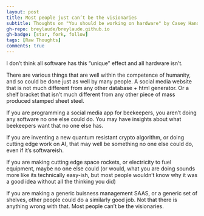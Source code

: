 ```yaml
---
layout: post
title: Most people just can’t be the visionaries
subtitle: Thoughts on "You should be working on hardware" by Casey Handmer
gh-repo: breylaude/breylaude.github.io
gh-badge: [star, fork, follow]
tags: [Raw Thoughts]
comments: true
---
```


I don’t think all software has this “unique” effect and all hardware isn’t.

There are various things that are well within the competence of humanity, and so could be done just as well by many people. A social media website that is not much different from any other database + html generator. Or a shelf bracket that isn’t much different from any other piece of mass produced stamped sheet steel.

If you are programming a social media app for beekeepers, you aren’t doing any software no one else could do. You may have insights about what beekeepers want that no one else has.

If you are inventing a new quantum resistant crypto algorithm, or doing cutting edge work on AI, that may well be something no one else could do, even if it’s softwareish.

If you are making cutting edge space rockets, or electricity to fuel equipment, maybe no one else could (or would, what you are doing sounds more like its technically easy-ish, but most people wouldn’t know why it was a good idea without all the thinking you did)

If you are making a generic buisness management SAAS, or a generic set of shelves, other people could do a similarly good job. Not that there is anything wrong with that. Most people can’t be the visionaries.
